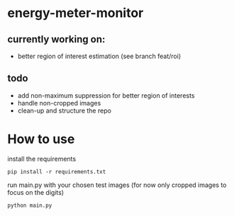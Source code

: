 # energy-meter-monitor


## currently working on:
- better region of interest estimation (see branch feat/roi)
## todo
- add non-maximum suppression for better region of interests
- handle non-cropped images
- clean-up and structure the repo

# How to use
install the requirements

`pip install -r requirements.txt`

run main.py with your chosen test images (for now only cropped images to focus on the digits)

`python main.py`
